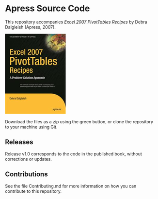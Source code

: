# Apress Source Code

This repository accompanies [*Excel 2007 PivotTables Recipes*](http://www.apress.com/9781590599204) by Debra Dalgleish (Apress, 2007).

![Cover image](9781590599204.jpg)

Download the files as a zip using the green button, or clone the repository to your machine using Git.

## Releases

Release v1.0 corresponds to the code in the published book, without corrections or updates.

## Contributions

See the file Contributing.md for more information on how you can contribute to this repository.
